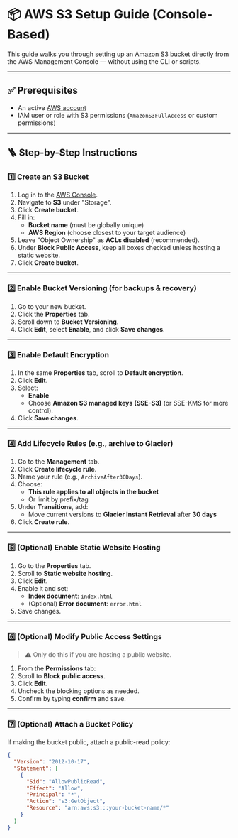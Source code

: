# 📦 AWS S3 Setup Guide (Console-Based)

This guide walks you through setting up an Amazon S3 bucket directly from the AWS Management Console — without using the CLI or scripts.

---

## ✅ Prerequisites

- An active [AWS account](https://aws.amazon.com/)
- IAM user or role with S3 permissions (`AmazonS3FullAccess` or custom permissions)

---

## 🪜 Step-by-Step Instructions

### 1️⃣ Create an S3 Bucket

1. Log in to the [AWS Console](https://console.aws.amazon.com/).
2. Navigate to **S3** under "Storage".
3. Click **Create bucket**.
4. Fill in:
   - **Bucket name** (must be globally unique)
   - **AWS Region** (choose closest to your target audience)
5. Leave "Object Ownership" as **ACLs disabled** (recommended).
6. Under **Block Public Access**, keep all boxes checked unless hosting a static website.
7. Click **Create bucket**.

---

### 2️⃣ Enable Bucket Versioning (for backups & recovery)

1. Go to your new bucket.
2. Click the **Properties** tab.
3. Scroll down to **Bucket Versioning**.
4. Click **Edit**, select **Enable**, and click **Save changes**.

---

### 3️⃣ Enable Default Encryption

1. In the same **Properties** tab, scroll to **Default encryption**.
2. Click **Edit**.
3. Select:
   - **Enable**
   - Choose **Amazon S3 managed keys (SSE-S3)** (or SSE-KMS for more control).
4. Click **Save changes**.

---

### 4️⃣ Add Lifecycle Rules (e.g., archive to Glacier)

1. Go to the **Management** tab.
2. Click **Create lifecycle rule**.
3. Name your rule (e.g., `ArchiveAfter30Days`).
4. Choose:
   - **This rule applies to all objects in the bucket**
   - Or limit by prefix/tag
5. Under **Transitions**, add:
   - Move current versions to **Glacier Instant Retrieval** after **30 days**
6. Click **Create rule**.

---

### 5️⃣ (Optional) Enable Static Website Hosting

1. Go to the **Properties** tab.
2. Scroll to **Static website hosting**.
3. Click **Edit**.
4. Enable it and set:
   - **Index document**: `index.html`
   - (Optional) **Error document**: `error.html`
5. Save changes.

---

### 6️⃣ (Optional) Modify Public Access Settings

> ⚠️ Only do this if you are hosting a public website.

1. From the **Permissions** tab:
2. Scroll to **Block public access**.
3. Click **Edit**.
4. Uncheck the blocking options as needed.
5. Confirm by typing **confirm** and save.

---

### 7️⃣ (Optional) Attach a Bucket Policy

If making the bucket public, attach a public-read policy:

```json
{
  "Version": "2012-10-17",
  "Statement": [
    {
      "Sid": "AllowPublicRead",
      "Effect": "Allow",
      "Principal": "*",
      "Action": "s3:GetObject",
      "Resource": "arn:aws:s3:::your-bucket-name/*"
    }
  ]
}
